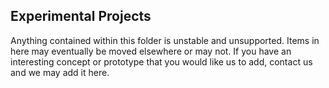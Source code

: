 Experimental Projects
---------------------

Anything contained within this folder is unstable and unsupported. Items in here
may eventually be moved elsewhere or may not. If you have an interesting concept
or prototype that you would like us to add, contact us and we may add it here.
